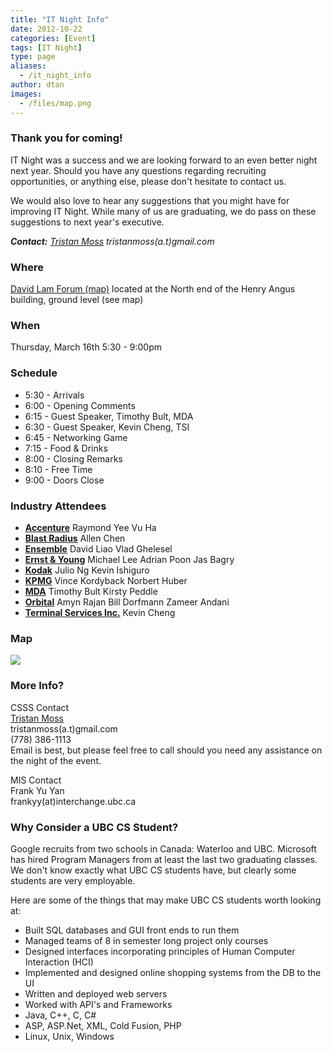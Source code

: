 ```yaml
---
title: "IT Night Info"
date: 2012-10-22
categories: [Event]
tags: [IT Night]
type: page
aliases:
  - /it_night_info
author: dtan
images:
  - /files/map.png
---
```


### Thank you for coming!

IT Night was a success and we are looking forward to an even better night next year. Should you have any questions regarding recruiting opportunities, or anything else, please don't hesitate to contact us.

We would also love to hear any suggestions that you might have for improving IT Night. While many of us are graduating, we do pass on these suggestions to next year's executive.

**_Contact:_** _[Tristan Moss](http://tristanmoss.net/) tristanmoss(a.t)gmail.com_

### Where

[David Lam Forum (map)](https://maps.google.com/maps?f=q&hl=en&sll=49.264122,-123.250637&sspn=0.006707,0.01678&q=ubc+vancouver+angus&cid=49264122,-123250637,2619071038577418934&li=lmd&t=h&ll=49.26702,-123.249993&spn=0.007085,0.01678)
located at the North end of the Henry Angus building, ground level (see map)

### When

Thursday, March 16th
5:30 - 9:00pm

### Schedule

- 5:30 - Arrivals
- 6:00 - Opening Comments
- 6:15 - Guest Speaker, Timothy Bult, MDA
- 6:30 - Guest Speaker, Kevin Cheng, TSI
- 6:45 - Networking Game
- 7:15 - Food & Drinks
- 8:00 - Closing Remarks
- 8:10 - Free Time
- 9:00 - Doors Close

### Industry Attendees

- **[Accenture](http://www.accenture.com/)**
  Raymond Yee
  Vu Ha
- **[Blast Radius](http://www.blastradius.com/index.jsp)**
  Allen Chen
- **[Ensemble](http://www.ensemble.com/)**
  David Liao
  Vlad Ghelesel
- **[Ernst & Young](https://webforms.ey.com/global/content.nsf/Canada/Home)**
  Michael Lee
  Adrian Poon
  Jas Bagry
- **[Kodak](http://wwwca.kodak.com/CA/en/nav/kciHomePage.jhtml)**
  Julio Ng
  Kevin Ishiguro
- **[KPMG](http://www.kpmg.ca/en/)**
  Vince Kordyback
  Norbert Huber
- **[MDA](http://www.mdacorporation.com/)**
  Timothy Bult
  Kirsty Peddle
- **[Orbital](http://www.orbitaltech.com/)**
  Amyn Rajan
  Bill Dorfmann
  Zameer Andani
- **[Terminal Services Inc.](http://www.tsi.bc.ca/t3/index.php?id=43)**
  Kevin Cheng

### Map

![](/files/map.png)

### More Info?

CSSS Contact \
[Tristan Moss](http://tristanmoss.net/) \
tristanmoss(a.t)gmail.com \
(778) 386-1113 \
Email is best, but please feel free to call should you need any assistance on the night of the event.

MIS Contact \
Frank Yu Yan \
frankyy(at)interchange.ubc.ca

### Why Consider a UBC CS Student?

Google recruits from two schools in Canada: Waterloo and UBC. Microsoft has hired Program Managers from at least the last two graduating classes. We don't know exactly what UBC CS students have, but clearly some students are very employable.

Here are some of the things that may make UBC CS students worth looking at:

- Built SQL databases and GUI front ends to run them
- Managed teams of 8 in semester long project only courses
- Designed interfaces incorporating principles of Human Computer Interaction (HCI)
- Implemented and designed online shopping systems from the DB to the UI
- Written and deployed web servers
- Worked with API's and Frameworks
- Java, C++, C, C#
- ASP, ASP.Net, XML, Cold Fusion, PHP
- Linux, Unix, Windows
